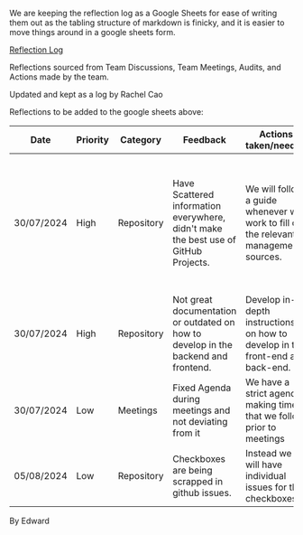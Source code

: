 We are keeping the reflection log as a Google Sheets for ease of writing them out as the tabling structure of markdown is finicky, and it is easier to move things around in a google sheets form.

[Reflection Log](https://docs.google.com/spreadsheets/d/1TmZKWuuxpqiZpOMa73VKO0U_JGO1ZUpUU4_eis5USIk/edit#gid=0)

Reflections sourced from Team Discussions, Team Meetings, Audits, and Actions made by the team.

Updated and kept as a log by Rachel Cao

Reflections to be added to the google sheets above:

|Date|Priority|Category|Feedback|Actions taken/needed|Source|Progress|Action|
|-|-|-|-|-|-|-|-|
|30/07/2024|High|Repository|Have Scattered information everywhere, didn't make the best use of GitHub Projects.|We will follow a guide whenever we work to fill out the relevant management sources.|Team|In-progress|Edward will create the check-list, and the team needs to follow it.|
|30/07/2024|High|Repository|Not great documentation or outdated on how to develop in the backend and frontend.|Develop in-depth instructions on how to develop in the front-end and back-end.|Team|In-Progress|Alex & Filip|
|30/07/2024|Low|Meetings|Fixed Agenda during meetings and not deviating from it|We have a strict agenda making time that we follow prior to meetings|Team|Done|Team|
|05/08/2024|Low|Repository|Checkboxes are being scrapped in github issues.|Instead we will have individual issues for the checkboxes.|Filip|In-Progress|Team|

By Edward
